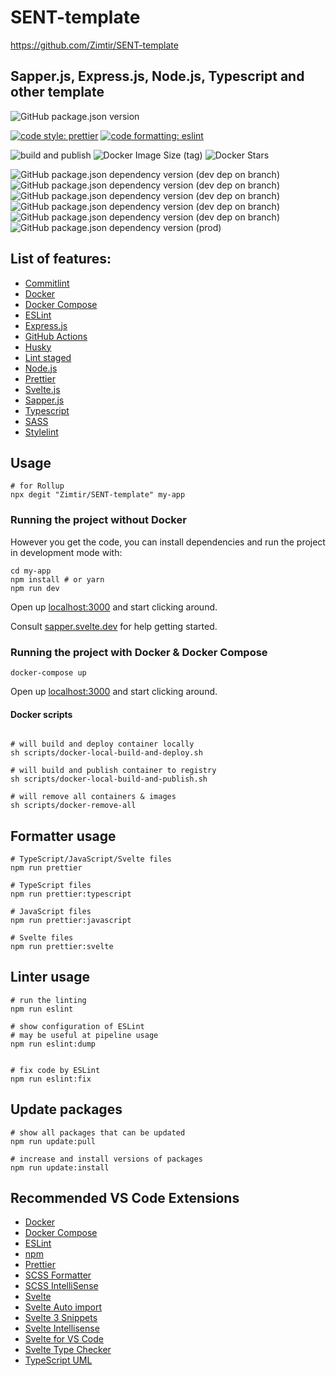 # SENT-template

https://github.com/Zimtir/SENT-template

## Sapper.js, Express.js, Node.js, Typescript and other template

![GitHub package.json version](https://img.shields.io/github/package-json/v/Zimtir/SENT-template)

[![code style: prettier](https://img.shields.io/badge/code_style-prettier-ff69b4.svg?style=flat-square)](https://github.com/prettier/prettier)
[![code formatting: eslint](https://img.shields.io/badge/code%20linter-eslint-brightgreen?style=flat-square)](https://github.com/eslint/eslint)

![build and publish](https://github.com/Zimtir/SENT-template/workflows/build%20and%20publish/badge.svg)
![Docker Image Size (tag)](https://img.shields.io/docker/image-size/9e3u2f0b1/sent-template/latest?logo=Docker)
![Docker Stars](https://img.shields.io/docker/stars/9e3u2f0b1/sent-template?logo=Docker)

![GitHub package.json dependency version (dev dep on branch)](https://img.shields.io/github/package-json/dependency-version/Zimtir/sent-template/dev/rollup?color=green&logo=Rollup)
![GitHub package.json dependency version (dev dep on branch)](https://img.shields.io/github/package-json/dependency-version/Zimtir/sent-template/dev/sapper?color=green)
![GitHub package.json dependency version (dev dep on branch)](https://img.shields.io/github/package-json/dependency-version/Zimtir/sent-template/dev/svelte?color=green)
![GitHub package.json dependency version (dev dep on branch)](https://img.shields.io/github/package-json/dependency-version/Zimtir/sent-template/dev/eslint?color=green)
![GitHub package.json dependency version (dev dep on branch)](https://img.shields.io/github/package-json/dependency-version/Zimtir/sent-template/dev/prettier?color=green)
![GitHub package.json dependency version (prod)](https://img.shields.io/github/package-json/dependency-version/Zimtir/sent-template/typescript?color=green)

## List of features:

- [Commitlint](https://github.com/conventional-changelog/commitlint)
- [Docker](https://www.docker.com/)
- [Docker Compose](https://docs.docker.com/compose/)
- [ESLint](https://eslint.org/)
- [Express.js](https://www.npmjs.com/package/express)
- [GitHub Actions](https://docs.github.com/en/actions)
- [Husky](https://github.com/typicode/husky)
- [Lint staged](https://github.com/okonet/lint-staged)
- [Node.js](https://nodejs.org/en/)
- [Prettier](https://prettier.io/)
- [Svelte.js](https://svelte.dev/)
- [Sapper.js](https://sapper.svelte.dev/)
- [Typescript](https://www.typescriptlang.org/)
- [SASS](https://sass-lang.com/documentation)
- [Stylelint](https://github.com/stylelint/stylelint)

## Usage

```shell
# for Rollup
npx degit "Zimtir/SENT-template" my-app
```

### Running the project without Docker

However you get the code, you can install dependencies and run the project in development mode with:

```shell
cd my-app
npm install # or yarn
npm run dev
```

Open up [localhost:3000](http://localhost:3000) and start clicking around.

Consult [sapper.svelte.dev](https://sapper.svelte.dev) for help getting started.

### Running the project with Docker & Docker Compose

```shell
docker-compose up
```

Open up [localhost:3000](http://localhost:3000) and start clicking around.

#### Docker scripts

```shell

# will build and deploy container locally
sh scripts/docker-local-build-and-deploy.sh

# will build and publish container to registry
sh scripts/docker-local-build-and-publish.sh

# will remove all containers & images
sh scripts/docker-remove-all
```

## Formatter usage

```shell
# TypeScript/JavaScript/Svelte files
npm run prettier

# TypeScript files
npm run prettier:typescript

# JavaScript files
npm run prettier:javascript

# Svelte files
npm run prettier:svelte
```

## Linter usage

```shell
# run the linting
npm run eslint

# show configuration of ESLint
# may be useful at pipeline usage
npm run eslint:dump


# fix code by ESLint
npm run eslint:fix
```

## Update packages

```shell
# show all packages that can be updated
npm run update:pull

# increase and install versions of packages
npm run update:install
```

## Recommended VS Code Extensions

- [Docker](https://marketplace.visualstudio.com/items?itemName=ms-azuretools.vscode-docker)
- [Docker Compose](https://marketplace.visualstudio.com/items?itemName=p1c2u.docker-compose)
- [ESLint](https://marketplace.visualstudio.com/items?itemName=dbaeumer.vscode-eslint)
- [npm](https://marketplace.visualstudio.com/items?itemName=eg2.vscode-npm-script)
- [Prettier](https://marketplace.visualstudio.com/items?itemName=esbenp.prettier-vscode)
- [SCSS Formatter](https://marketplace.visualstudio.com/items?itemName=sibiraj-s.vscode-scss-formatter)
- [SCSS IntelliSense](https://marketplace.visualstudio.com/items?itemName=mrmlnc.vscode-scss)
- [Svelte](https://marketplace.visualstudio.com/items?itemName=JamesBirtles.svelte-vscode)
- [Svelte Auto import](https://marketplace.visualstudio.com/items?itemName=pivaszbs.svelte-autoimport)
- [Svelte 3 Snippets](https://marketplace.visualstudio.com/items?itemName=fivethree.vscode-svelte-snippets)
- [Svelte Intellisense](https://marketplace.visualstudio.com/items?itemName=ardenivanov.svelte-intellisense)
- [Svelte for VS Code](https://marketplace.visualstudio.com/items?itemName=svelte.svelte-vscode)
- [Svelte Type Checker](https://marketplace.visualstudio.com/items?itemName=halfnelson.svelte-type-checker-vscode)
- [TypeScript UML](https://marketplace.visualstudio.com/items?itemName=myxvisual.vscode-ts-uml)
